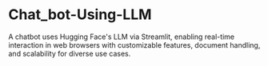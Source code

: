 # Chat_bot-Using-LLM
A chatbot uses Hugging Face's LLM via Streamlit, enabling real-time interaction in web browsers with customizable features, document handling, and scalability for diverse use cases.
